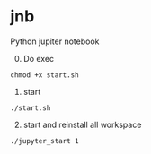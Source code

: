 # jnb
Python jupiter notebook

0) Do exec

`chmod +x start.sh`

1) start

`./start.sh`

2) start and reinstall all workspace

`./jupyter_start 1`
